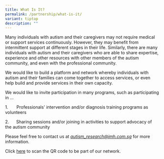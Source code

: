 ```yaml
---
title: What Is It?
permalink: /partnership/what-is-it/
variant: tiptap
description: ""
---
```

<p>Many individuals with autism and their caregivers may not require medical
or support services continuously. However, they may benefit from intermittent
support at different stages in their life. Similarly, there are many individuals
with autism and their caregivers who are able to share expertise, experience
and other resources with other members of the autism community, and even
with the professional community.</p>
<p>We would like to build a platform and network whereby individuals with
autism and their families can come together to access services, or even
help build and provide services in their own capacity.</p>
<p>We would like to invite participation in many programs, such as participating
in ...</p>
<p>1.&nbsp;&nbsp;&nbsp;&nbsp;&nbsp;&nbsp; Professionals' intervention and/or
diagnosis training programs as volunteers</p>
<p>2.&nbsp;&nbsp;&nbsp;&nbsp;&nbsp;&nbsp;Sharing sessions and/or joining
in activities to support advocacy of the autism community</p>
<p>Please feel free to contact us at <em><a href="mailto:autism_research@imh.com.sg" rel="noopener noreferrer nofollow" target="_blank">autism_research@imh.com.sg</a></em> for
more information.</p>
<p>Click <a href="https://www.asdcollaborative.sg/register-your-interest-here/" rel="noopener nofollow" target="_blank">here</a> to
scan the QR code to be part of our network.</p>
